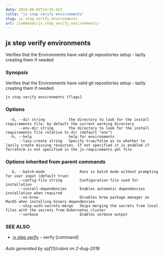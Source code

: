 ```yaml
---
date: 2019-08-02T14:55:42Z
title: "jx step verify environments"
slug: jx_step_verify_environments
url: /commands/jx_step_verify_environments/
---
```

## jx step verify environments

Verifies that the Environments have valid git repositories setup - lazily creating them if needed

### Synopsis

Verifies that the Environments have valid git repositories setup - lazily creating them if needed

```
jx step verify environments [flags]
```

### Options

```
  -d, --dir string           the directory to look for the install requirements file, by default the current working directory
      --env-dir string       the directory to look for the install requirements file relative to dir (default "env")
  -h, --help                 help for environments
      --lazy-create string   Specify true/false as to whether to lazily create missing resources. If not specified it is enabled if Terraform is not specified in the jx-requirements.yml file
```

### Options inherited from parent commands

```
  -b, --batch-mode                Runs in batch mode without prompting for user input (default true)
      --config-file string        Configuration file used for installation
      --install-dependencies      Enables automatic dependencies installation when required
      --no-brew                   Disables brew package manager on MacOS when installing binary dependencies
      --skip-auth-secrets-merge   Skips merging the secrets from local files with the secrets from Kubernetes cluster
      --verbose                   Enables verbose output
```

### SEE ALSO

* [jx step verify](/commands/jx_step_verify/)	 - verify [command]

###### Auto generated by spf13/cobra on 2-Aug-2019
